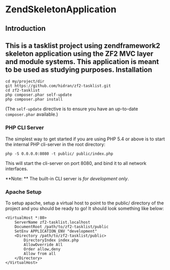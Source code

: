 ZendSkeletonApplication
=======================

Introduction
------------
This is a tasklist project using zendframework2 skeleton application using the ZF2 MVC layer and module
systems. This application is meant to be used as studying purposes.
Installation
------------


    cd my/project/dir
    git https://github.com/hidran/zf2-tasklist.git
    cd zf2-tasklist
    php composer.phar self-update
    php composer.phar install

(The `self-update` directive is to ensure you have an up-to-date `composer.phar`
available.)



### PHP CLI Server

The simplest way to get started if you are using PHP 5.4 or above is to start the internal PHP cli-server in the root directory:

    php -S 0.0.0.0:8080 -t public/ public/index.php

This will start the cli-server on port 8080, and bind it to all network
interfaces.

**Note: ** The built-in CLI server is *for development only*.

### Apache Setup

To setup apache, setup a virtual host to point to the public/ directory of the
project and you should be ready to go! It should look something like below:

    <VirtualHost *:80>
        ServerName zf2-tasklist.localhost
        DocumentRoot /path/to/zf2-tasklist/public
        SetEnv APPLICATION_ENV "development"
        <Directory /path/to/zf2-tasklist/public>
            DirectoryIndex index.php
            AllowOverride All
            Order allow,deny
            Allow from all
        </Directory>
    </VirtualHost>
